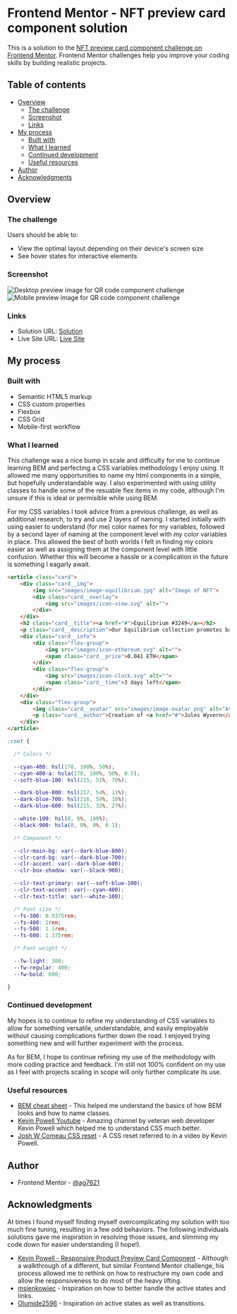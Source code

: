 # Frontend Mentor - NFT preview card component solution

This is a solution to the [NFT preview card component challenge on Frontend Mentor](https://www.frontendmentor.io/challenges/nft-preview-card-component-SbdUL_w0U). Frontend Mentor challenges help you improve your coding skills by building realistic projects. 

## Table of contents

- [Overview](#overview)
  - [The challenge](#the-challenge)
  - [Screenshot](#screenshot)
  - [Links](#links)
- [My process](#my-process)
  - [Built with](#built-with)
  - [What I learned](#what-i-learned)
  - [Continued development](#continued-development)
  - [Useful resources](#useful-resources)
- [Author](#author)
- [Acknowledgments](#acknowledgments)

## Overview

### The challenge

Users should be able to:

- View the optimal layout depending on their device's screen size
- See hover states for interactive elements

### Screenshot

![Desktop preview image for QR code component challenge](/images/desktop-preview.png "Desktop preview")
![Mobile preview image for QR code component challenge](/images/mobile-preview.png "Mobile preview")

### Links

- Solution URL: [Solution](https://github.com/ag7621/fem-nft-preview-card)
- Live Site URL: [Live Site](https://ag7621.github.io/fem-nft-preview-card/)

## My process

### Built with

- Semantic HTML5 markup
- CSS custom properties
- Flexbox
- CSS Grid
- Mobile-first workflow

### What I learned

This challenge was a nice bump in scale and difficulty for me to continue learning BEM and perfecting a CSS variables methodology I enjoy using. It allowed me many opportunities to name my html components in a simple, but hopefully understandable way. I also experimented with using utility classes to handle some of the resuable flex items in my code, although I'm unsure if this is ideal or permisible while using BEM.

For my CSS variables I took advice from a previous challenge, as well as additional research, to try and use 2 layers of naming. I started initially with using easier to understand (for me) color names for my variables, followed by a second layer of naming at the component level with my color variables in place. This allowed the best of both worlds I felt in finding my colors easier as well as assigning them at the component level with little confusion. Whether this will become a hassle or a complication in the future is something I eagarly await.

```html
<article class="card">
    <div class="card__img">
        <img src="images/image-equilibrium.jpg" alt="Image of NFT">
        <div class="card__overlay">
            <img src="images/icon-view.svg" alt="">
        </div>
    </div>
    <h2 class="card__title"><a href="#">Equilibrium #3249</a></h2>
    <p class="card__description">Our Equilibrium collection promotes balance and calm.</p>
    <div class="card__info">
        <div class="flex-group">
            <img src="images/icon-ethereum.svg" alt="">
            <span class="card__price">0.041 ETH</span>
        </div>
        <div class="flex-group">
            <img src="images/icon-clock.svg" alt="">
            <span class="card__time">3 days left</span>
        </div>
    </div>
    <div class="flex-group">
        <img class="card__avatar" src="images/image-avatar.png" alt="Avatar image">
        <p class="card__author">Creation of <a href="#">Jules Wyvern</a></p>
    </div>
</article>
```
```css
:root {

  /* Colors */

  --cyan-400: hsl(178, 100%, 50%);
  --cyan-400-a: hsla(178, 100%, 50%, 0.5);
  --soft-blue-100: hsl(215, 51%, 70%);

  --dark-blue-800: hsl(217, 54%, 11%);
  --dark-blue-700: hsl(216, 50%, 16%);
  --dark-blue-600: hsl(215, 32%, 27%);

  --white-100: hsl(0, 0%, 100%);
  --black-900: hsla(0, 0%, 0%, 0.1);

  /* Component */

  --clr-main-bg: var(--dark-blue-800);
  --clr-card-bg: var(--dark-blue-700);
  --clr-accent: var(--dark-blue-600);
  --clr-box-shadow: var(--black-900);

  --clr-text-primary: var(--soft-blue-100);
  --clr-text-accent: var(--cyan-400);
  --clr-text-title: var(--white-100);

  /* Font size */
  --fs-300: 0.9375rem;
  --fs-400: 1rem;
  --fs-500: 1.1rem;
  --fs-600: 1.375rem;

  /* Font weight */

  --fw-light: 300;
  --fw-regular: 400;
  --fw-bold: 600;

}
```

### Continued development

My hopes is to continue to refine my understanding of CSS variables to allow for something versatile, understandable, and easily employable without causing complications further down the road. I enjoyed trying something new and will further experiment with the process.

As for BEM, I hope to continue refining my use of the methodology with more coding practice and feedback. I'm still not 100% confident on my use as I feel with projects scaling in scope will only further complicate its use.

### Useful resources

- [BEM cheat sheet](https://9elements.com/bem-cheat-sheet/) - This helped me understand the basics of how BEM looks and how to name classes.
- [Kevin Powell Youtube](https://www.youtube.com/@KevinPowell) - Amazing channel by veteran web developer Kevin Powell which helped me to understand CSS much better.
- [Josh W Comeau CSS reset](https://www.joshwcomeau.com/css/custom-css-reset/) - A CSS reset referred to in a video by Kevin Powell.

## Author

- Frontend Mentor - [@ag7621](https://www.frontendmentor.io/profile/ag7621)

## Acknowledgments

At times I found myself finding myself overcomplicating my solution with too much fine tuning, resulting in a few odd behaviors. The following individuals solutions gave me inspiration in resolving those issues, and slimming my code down for easier understanding (I hope!).

- [Kevin Powell - Responsive Product Preview Card Component](https://youtu.be/B2WL6KkqhLQ) - Although a walkthrough of a different, but similar Frontend Mentor challenge, his process allowed me to rethink on how to restructure my own code and allow the responsiveness to do most of the heavy lifting. 
- [msienkowiec](https://msienkowiec.github.io/nft-preview-card-component-main/) - Inspiration on how to better handle the active states and links.
- [Olumide2596](https://olumide2596.github.io/nft-preview-card-component-main1/) - Inspiration on active states as well as transitions.
